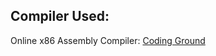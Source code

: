 <h2>Compiler Used:</h2>
<p>Online x86 Assembly Compiler: <a href="https://www.tutorialspoint.com/compile_assembly_online.php">Coding Ground</a></p>